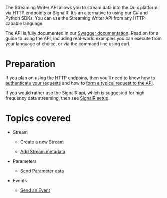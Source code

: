The Streaming Writer API allows you to stream data into the Quix
platform via HTTP endpoints or SignalR. It’s an alternative to using our
C\# and Python SDKs. You can use the Streaming Writer API from any
HTTP-capable language.

The API is fully documented in our [Swagger
documentation](get-swagger.md). Read on for a
guide to using the API, including real-world examples you can execute
from your language of choice, or via the command line using curl.

# Preparation

If you plan on using the HTTP endpoins, then you’ll need to know how to
[authenticate your requests](authenticate.md)
and how to [form a typical request to the
API](request.md).

If you would rather use the SignalR api, which is suggested for high
frequency data streaming, then see [SignalR setup](../streaming-reader-api/signalr.md).

# Topics covered

  - Stream
    
      - [Create a new Stream](create-stream.md)
    
      - [Add Stream
        metadata](stream-metadata.md)

  - Parameters
    
      - [Send Parameter data](send-data.md)

  - Events
    
      - [Send an Event](send-event.md)
